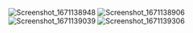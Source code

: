 
![Screenshot_1671138948](https://user-images.githubusercontent.com/100241189/207971297-0ae5e2d4-1960-468b-bc78-6be8780ae8b8.png)
![Screenshot_1671138906](https://user-images.githubusercontent.com/100241189/207971320-d090c690-da8a-4ae7-835f-807824fced8d.png)
![Screenshot_1671139039](https://user-images.githubusercontent.com/100241189/207971349-0ef7c780-5bae-40a8-978c-bfb2045e7ab6.png)
![Screenshot_1671139306](https://user-images.githubusercontent.com/100241189/207971366-af783c44-4827-44df-bd7b-332c98440bcc.png)
